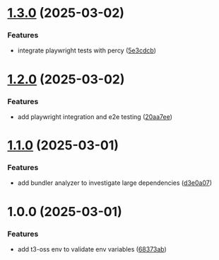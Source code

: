 # [1.3.0](https://github.com/dejongyeong/v3/compare/v1.2.0...v1.3.0) (2025-03-02)


### Features

* integrate playwright tests with percy ([5e3cdcb](https://github.com/dejongyeong/v3/commit/5e3cdcb287f6caf8cfc2469baf81842e1039adcb))

# [1.2.0](https://github.com/dejongyeong/v3/compare/v1.1.0...v1.2.0) (2025-03-02)


### Features

* add playwright integration and e2e testing ([20aa7ee](https://github.com/dejongyeong/v3/commit/20aa7eef20ef0150aed6cb80f44d245398ab9330))

# [1.1.0](https://github.com/dejongyeong/v3/compare/v1.0.0...v1.1.0) (2025-03-01)


### Features

* add bundler analyzer to investigate large dependencies ([d3e0a07](https://github.com/dejongyeong/v3/commit/d3e0a0758d8d602501e722ff20aa8d0a1a4b2575))

# 1.0.0 (2025-03-01)


### Features

* add t3-oss env to validate env variables ([68373ab](https://github.com/dejongyeong/v3/commit/68373abdeaf4054d6cda414950437dc5e129ec33))
